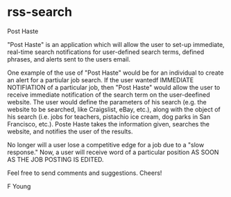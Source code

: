 rss-search
==========

Post Haste

"Post Haste" is an application which will allow the user to set-up immediate, real-time search notifications for user-defined 
search terms, defined phrases, and alerts sent to the users email.

One example of the use of "Post Haste" would be for an individual to create an alert for a partiular job search.  If 
the user wantedf IMMEDIATE NOTIFIATION of a particular job, then "Post Haste" would allow the user to receive immediate notification
of the search term on the user-deefined website.  The user would define the parameters of his search (e.g. the website to be searched, like Craigslist, 
eBay, etc.), along with the object of his search (i.e. jobs for teachers, pistachio ice cream, dog parks in San Francisco, etc.).  Poste Haste takes
the information given, searches the website, and notifies the user of the results.  

No longer will a user lose a competitive edge for a job due to a "slow response."  Now, a user will receive word of a particular position 
AS SOON AS THE JOB POSTING IS EDITED.  

Feel free to send comments and suggestions.  Cheers!

F Young
